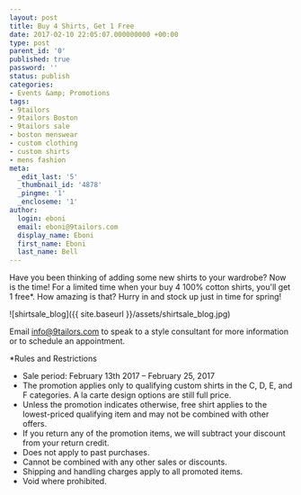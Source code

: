 ```yaml
---
layout: post
title: Buy 4 Shirts, Get 1 Free
date: 2017-02-10 22:05:07.000000000 +00:00
type: post
parent_id: '0'
published: true
password: ''
status: publish
categories:
- Events &amp; Promotions
tags:
- 9tailors
- 9tailors Boston
- 9tailors sale
- boston menswear
- custom clothing
- custom shirts
- mens fashion
meta:
  _edit_last: '5'
  _thumbnail_id: '4878'
  _pingme: '1'
  _encloseme: '1'
author:
  login: eboni
  email: eboni@9tailors.com
  display_name: Eboni
  first_name: Eboni
  last_name: Bell
---
```

Have you been thinking of adding some new shirts to your wardrobe? Now is the time! For a limited time when your buy 4 100% cotton shirts, you'll get 1 free*. How amazing is that? Hurry in and stock up just in time for spring!

![shirtsale_blog]({{ site.baseurl }}/assets/shirtsale_blog.jpg)

Email info@9tailors.com to speak to a style consultant for more information or to schedule an appointment.

*Rules and Restrictions

*   Sale period: February 13th 2017 – February 25, 2017
*   The promotion applies only to qualifying custom shirts in the C, D, E, and F categories. A la carte design options are still full price.
*   Unless the promotion indicates otherwise, free shirt applies to the lowest-priced qualifying item and may not be combined with other offers.
*   If you return any of the promotion items, we will subtract your discount from your return credit.
*   Does not apply to past purchases.
*   Cannot be combined with any other sales or discounts.
*   Shipping and handling charges apply to all promoted items.
*   Void where prohibited.